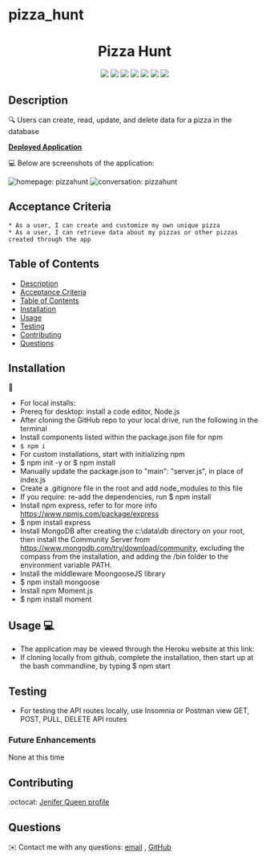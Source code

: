 # pizza_hunt
<h1 align="center">Pizza Hunt</h1>
  
<p align="center">
    <img src="https://img.shields.io/badge/javascript-yellow" />
    <img src="https://img.shields.io/badge/MongoDB-purple"  />
    <img src="https://img.shields.io/badge/MongooseJS-red"  />
    <img src="https://img.shields.io/badge/HTML-blue"  />
    <img src="https://img.shields.io/badge/dotenv-green" />
    <img src="https://img.shields.io/badge/CSS-pink.svg" />
    <img src="https://img.shields.io/badge/license-MIT-black.svg" />
</p>
   
## Description

🔍 Users can create, read, update, and delete data for a pizza in the database
  
**[Deployed Application](https://herokuapp.com/)**
  
💻 Below are screenshots of the application:
  
![homepage: pizzahunt](./public/assets/)
![conversation: pizzahunt](./public/images/conversation.png)



## Acceptance Criteria

```
* As a user, I can create and customize my own unique pizza 
* As a user, I can retrieve data about my pizzas or other pizzas created through the app
```
   
## Table of Contents
- [Description](#description)
- [Acceptance Criteria](#acceptance-criteria)
- [Table of Contents](#table-of-contents)
- [Installation](#installation)
- [Usage](#usage)
- [Testing](#testing)
- [Contributing](#contributing)
- [Questions](#questions)

## Installation
💾   
  
* For local installs:
* Prereq for desktop: install a code editor, Node.js
* After cloning the GitHub repo to your local drive, run the following in the terminal
* Install components listed within the package.json file for npm
* `$ npm i`
* For custom installations, start with initializing npm
* $ npm init -y or $ npm install
* Manually update the package.json to "main": "server.js", in place of index.js
* Create a .gitignore file in the root and add node_modules to this file
* If you require: re-add the dependencies, run $ npm install
* Install npm express, refer to for more info https://www.npmjs.com/package/express
* $ npm install express
* Install MongoDB after creating the c:\data\db directory on your root, then install the Community Server from https://www.mongodb.com/try/download/community,    excluding the compass from the installation, and adding the /bin folder to the environment variable PATH.
* Install the middleware MoongooseJS library
* $ npm install mongoose
* Install npm Moment.js
* $ npm install moment
  
##  Usage 💻   
 * The application may be viewed through the Heroku website at this link:
 * If cloning locally from github, complete the installation, then start up at the bash commandline, by typing $ npm start


## Testing
  * For testing the API routes locally, use Insomnia or Postman view GET, POST, PULL, DELETE API routes


### Future Enhancements
None at this time

## Contributing
:octocat: [Jenifer Queen profile](https://queen-stack.github.io/profile/)


## Questions
✉️ Contact me with any questions: [email](mailto:jenf_queen@yahoo.com) , [GitHub](https://github.com/queen-stack)<br/>
